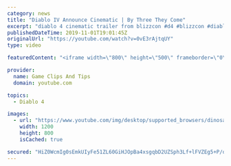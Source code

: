 ```yaml
---
category: news
title: "Diablo IV Announce Cinematic | By Three They Come"
excerpt: "diablo 4 cinematic trailer from blizzcon #d4 #blizzcon #diablo."
publishedDateTime: 2019-11-01T19:01:45Z
originalUrl: "https://youtube.com/watch?v=0vE3rAjtqUY"
type: video

featuredContent: "<iframe width=\"800\" height=\"500\" frameborder=\"0\" src=\"https://www.youtube.com/embed/0vE3rAjtqUY\" allow=\"accelerometer; autoplay; encrypted-media; gyroscope; picture-in-picture\" allowfullscreen></iframe>"

provider:
  name: Game Clips And Tips
  domain: youtube.com

topics:
  - Diablo 4

images:
  - url: "https://www.youtube.com/img/desktop/supported_browsers/dinosaur.png"
    width: 1200
    height: 800
    isCached: true

secured: "HiZ0WcmIg0sEmkUIyFe51ZL60GiHJOpBa4xsgqbD2UZSph3Lf+lFVZEg5+P/qlcmtAlky6qcsBffc8SRW8yZCD8REXLANkj+4rZT9WGWUv84agqsPys7rhpjRnb/jWRwCWvks4w5Q9EEyt6GYUjxp0OHmVZOeU2nm9br84yPNaFQndlDQVeThf82wEJfRUb5Qv49AA4FVQkb1k8GSJ12SQ+VhYdQUlrdtbwu5kIjhPmr9YNnRPMCPIxayO7vNX4e5Aa101frSPGHls3o/lEzQ1UiEWYg6oDajsUJgk+QsFYqh+2quxThqM/EBYL8fAbmstSSA2d6T3r20M/Rnc/JyHPKrRtusAhYFFQjpbC3eIcN8G7wfZRx65fBZFwgAbuPlXx6QMlgBEi5OjuGz7U4Pw==;O+SqCHB5UVYzeX9+SbAb/A=="
---
```


